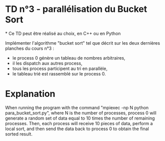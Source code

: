 # TD n°3 - parallélisation du Bucket Sort

\* Ce TD peut être réalisé au choix, en C++ ou en Python

Implémenter l'algorithme "bucket sort" tel que décrit sur les deux dernières planches du cours n°3 :

- le process 0 génère un tableau de nombres arbitraires,
- il les dispatch aux autres process,
- tous les process participent au tri en parallèle,
- le tableau trié est rassemblé sur le process 0.

# Explanation

When running the program with the command "mpiexec -np N python para_bucket_sort.py", 
where N is the number of processes, 
process 0 will generate a random set of data equal to 10 times the number of remaining processes. 
Then, each process will receive 10 pieces of data, perform a local sort, 
and then send the data back to process 0 to obtain the final sorted result.
